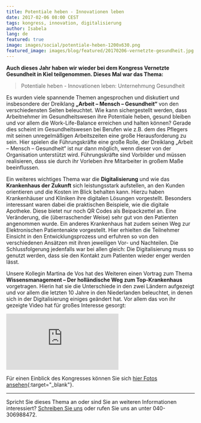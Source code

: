 ```yaml
---
title: Potentiale heben - Innovationen leben
date: 2017-02-06 08:00 CEST
tags: kongress, innovation, digitalisierung
author: Isabela
lang: de
featured: true
image: images/social/potentiale-heben-1200x630.png
featured_image: images/blog/featured/20170206-vernetzte-gesundheit.jpg
---
```


**Auch dieses Jahr haben wir wieder bei dem Kongress Vernetzte Gesundheit in Kiel teilgenommen. Dieses Mal war das Thema:**

> Potentiale heben - Innovationen leben: Unternehmung Gesundheit

Es wurden viele spannende Themen angesprochen und diskutiert und insbesondere der Dreiklang **„Arbeit – Mensch – Gesundheit“** von den verschiedensten Seiten beleuchtet. Wie kann sichergestellt werden, dass Arbeitnehmer im Gesundheitswesen ihre Potentiale heben, gesund bleiben und vor allem die Work-Life-Balance erreichen und halten können? Gerade dies scheint im Gesundheitswesen bei Berufen wie z.B. dem des Pflegers mit seinen unregelmäßigen Arbeitszeiten eine große Herausforderung zu sein. Hier spielen die Führungskräfte eine große Rolle, der Dreiklang „Arbeit – Mensch – Gesundheit“ ist nur dann möglich, wenn dieser von der Organisation unterstützt wird. Führungskräfte sind Vorbilder und müssen realisieren, dass sie durch ihr Vorleben ihre Mitarbeiter in großem Maße beeinflussen.

Ein weiteres wichtiges Thema war die **Digitalisierung** und wie das **Krankenhaus der Zukunft** sich leistungsstark aufstellen, an den Kunden orientieren und die Kosten im Blick behalten kann. Hierzu haben Krankenhäuser und Kliniken ihre digitalen Lösungen vorgestellt. Besonders interessant waren dabei die praktischen Beispiele, wie die digitale Apotheke. Diese bietet nur noch QR Codes als Beipackzettel an. Eine Veränderung, die (überraschender Weise) sehr gut von den Patienten angenommen wurde. Ein anderes Krankenhaus hat zudem seinen Weg zur Elektronischen Patientenakte vorgestellt. Hier erhielten die Teilnehmer Einsicht in den Entwicklungsprozess und erfuhren so von den verschiedenen Ansätzen mit ihren jeweiligen Vor- und Nachteilen. Die Schlussfolgerung jedenfalls war bei allen gleich: Die Digitalisierung muss so genutzt werden, dass sie den Kontakt zum Patienten wieder enger werden lässt.

Unsere Kollegin Martina de Vos hat des Weiteren einen Vortrag zum Thema **Wissensmanagement – Der holländische Weg zum Top-Krankenhaus** vorgetragen. Hierin hat sie die Unterschiede in den zwei Ländern aufgezeigt und vor allem die letzten 10 Jahre in den Niederlanden beleuchtet, in denen sich in der Digitalisierung einiges geändert hat. Vor allem das von ihr gezeigte Video hat für großes Interesse gesorgt:

<iframe src="https://www.youtube.com/embed/4meKUgypYmc?rel=0&amp;showinfo=0&amp;cc_lang_pref=de&amp;cc_load_policy=1" frameborder="0" allowfullscreen></iframe>

Für einen Einblick des Kongresses können Sie sich [hier Fotos ansehen](http://www.vernetzte-gesundheit.de/2017/fotoimpressionen/){:target="_blank"}.

---

Spricht Sie dieses Thema an oder sind Sie an weiteren Informationen interessiert? [Schreiben Sie uns](mailto:info@defactolearning.de) oder rufen Sie uns an unter 040-306988472.
